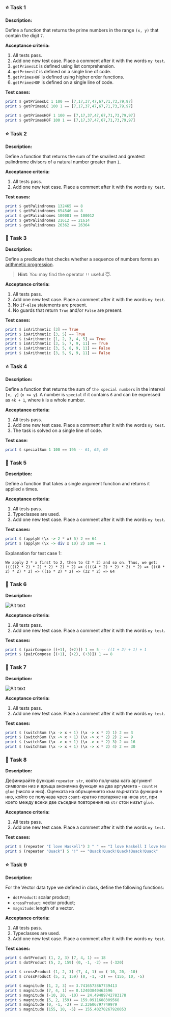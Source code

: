 ### ⭐ Task 1

**Description:**

Define a function that returns the prime numbers in the range `(x, y)` that contain the digit `7`.

**Acceptance criteria:**

1. All tests pass.
2. Add one new test case. Place a comment after it with the words `my test`.
3. `getPrimesLC` is defined using list comprehension.
4. `getPrimesLC` is defined on a single line of code.
5. `getPrimesHOF` is defined using higher order functions.
6. `getPrimesHOF` is defined on a single line of code.

**Test cases:**

```haskell
print $ getPrimesLC 1 100 == [7,17,37,47,67,71,73,79,97]
print $ getPrimesLC 100 1 == [7,17,37,47,67,71,73,79,97]

print $ getPrimesHOF 1 100 == [7,17,37,47,67,71,73,79,97]
print $ getPrimesHOF 100 1 == [7,17,37,47,67,71,73,79,97]
```

### ⭐ Task 2

**Description:**

Define a function that returns the sum of the smallest and greatest palindrome divisors of a natural number greater than `1`.

**Acceptance criteria:**

1. All tests pass.
2. Add one new test case. Place a comment after it with the words `my test`.

**Test cases:**

```haskell
print $ getPalindromes 132465 == 8
print $ getPalindromes 654546 == 8
print $ getPalindromes 100001 == 100012
print $ getPalindromes 21612 == 21614
print $ getPalindromes 26362 == 26364
```

### 🌟 Task 3

**Description:**

Define a predicate that checks whether a sequence of numbers forms an [arithmetic progression](https://en.wikipedia.org/wiki/Arithmetic_progression).

> **Hint**: You may find the operator `!!` useful 😇.

**Acceptance criteria:**

1. All tests pass.
2. Add one new test case. Place a comment after it with the words `my test`.
3. No `if-else` statements are present.
4. No guards that return `True` and/or `False` are present.

**Test cases:**

```haskell
print $ isArithmetic [3] == True
print $ isArithmetic [3, 5] == True
print $ isArithmetic [1, 2, 3, 4, 5] == True
print $ isArithmetic [3, 5, 7, 9, 11] == True
print $ isArithmetic [3, 5, 8, 9, 11] == False
print $ isArithmetic [3, 5, 9, 9, 11] == False
```

### ⭐ Task 4

**Description:**

Define a function that returns the sum of `the special numbers` in the interval `[x, y]` (`x <= y`). A number is `special` if it contains `6` and can be expressed as `4k + 1`, where `k` is a whole number.

**Acceptance criteria:**

1. All tests pass.
2. Add one new test case. Place a comment after it with the words `my test`.
3. The task is solved on a single line of code.

**Test case:**

```haskell
print $ specialSum 1 100 == 195 -- 61, 65, 69
```

### 🌟 Task 5

**Description:**

Define a function that takes a single argument function and returns it applied `n` times.

**Acceptance criteria:**

1. All tests pass.
2. Typeclasses are used.
3. Add one new test case. Place a comment after it with the words `my test`.

**Test cases:**

```haskell
print $ (applyN (\x -> 2 * x) 5) 2 == 64
print $ (applyN (\x -> div x 10) 2) 100 == 1
```

Explanation for test case 1:

```text
We apply 2 * x first to 2, then to (2 * 2) and so on. Thus, we get: (((((2 * 2) * 2) * 2) * 2) * 2) => ((((4 * 2) * 2) * 2) * 2) => (((8 * 2) * 2) * 2) => ((16 * 2) * 2) => (32 * 2) => 64
```

### 💫 Task 6

**Description:**

![Alt text](assets/forHomeTask5.png?raw=true "forHomeTask5.png")

**Acceptance criteria:**

1. All tests pass.
2. Add one new test case. Place a comment after it with the words `my test`.

**Test cases:**

```haskell
print $ (pairCompose [(+1), (+2)]) 1 == 5 -- ((1 + 2) + 1) + 1
print $ (pairCompose [(+1), (+2), (+3)]) 1 == 8
```

### 💫 Task 7

**Description:**

![Alt text](assets/forHomeTask6.png?raw=true "forHomeTask6.png")

**Acceptance criteria:**

1. All tests pass.
2. Add one new test case. Place a comment after it with the words `my test`.

**Test cases:**

```haskell
print $ (switchSum (\x -> x + 1) (\x -> x * 2) 1) 2 == 3
print $ (switchSum (\x -> x + 1) (\x -> x * 2) 2) 2 == 9
print $ (switchSum (\x -> x + 1) (\x -> x * 2) 3) 2 == 16
print $ (switchSum (\x -> x + 1) (\x -> x * 2) 4) 2 == 30
```

### 💫 Task 8

**Description:**

Дефинирайте функция `repeater str`, която получава като аргумент символен низ и връща анонимна функция на два аргумента - `count` и `glue` (число и низ). Оценката на обръщението към върнатата функция е низ, който се получава чрез `count`-кратно повтаряне на низа `str`, при което между всеки две съседни повторения на `str` стои низът `glue`.

**Acceptance criteria:**

1. All tests pass.
2. Add one new test case. Place a comment after it with the words `my test`.

**Test cases:**

```haskell
print $ (repeater "I love Haskell") 3 " " == "I love Haskell I love Haskell I love Haskell"
print $ (repeater "Quack") 5 "!" == "Quack!Quack!Quack!Quack!Quack"
```

### ⭐ Task 9

**Description:**

For the Vector data type we defined in class, define the following functions:

- `dotProduct`: scalar product;
- `crossProduct`: vector product;
- `magnitude`: length of a vector.

**Acceptance criteria:**

1. All tests pass.
2. Typeclasses are used.
3. Add one new test case. Place a comment after it with the words `my test`.

**Test cases:**

```haskell
print $ dotProduct (1, 2, 3) (7, 4, 1) == 18
print $ dotProduct (5, 2, 159) (0, -1, -2) == (-320)

print $ crossProduct (1, 2, 3) (7, 4, 1) == (-10, 20, -10)
print $ crossProduct (5, 2, 159) (0, -1, -2) == (155, 10, -5)

print $ magnitude (1, 2, 3) == 3.7416573867739413
print $ magnitude (7, 4, 1) == 8.12403840463596
print $ magnitude (-10, 20, -10) == 24.49489742783178
print $ magnitude (5, 2, 159) == 159.0911688309568
print $ magnitude (0, -1, -2) == 2.23606797749979
print $ magnitude (155, 10, -5) == 155.40270267920053
```
